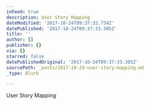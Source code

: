 ```yaml
---
inFeed: true
description: User Story Mapping
dateModified: '2017-10-24T09:37:32.734Z'
datePublished: '2017-10-24T09:37:33.305Z'
title: ''
author: []
publisher: {}
via: {}
starred: false
datePublishedOriginal: '2017-10-24T09:37:33.305Z'
sourcePath: _posts/2017-10-24-user-story-mapping.md
_type: Blurb

---
```

User Story Mapping